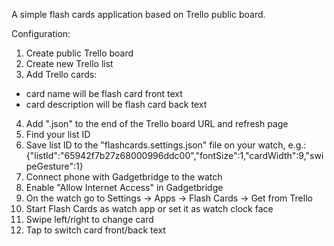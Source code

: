 A simple flash cards application based on Trello public board. 

Configuration:

1. Create public Trello board
2. Create new Trello list
3. Add Trello cards:
- card name will be flash card front text
- card description will be flash card back text
4. Add ".json" to the end of the Trello board URL and refresh page
5. Find your list ID
6. Save list ID to the "flashcards.settings.json" file on your watch, e.g.: 
{"listId":"65942f7b27z68000996ddc00","fontSize":1,"cardWidth":9,"swipeGesture":1}
7. Connect phone with Gadgetbridge to the watch
8. Enable "Allow Internet Access" in Gadgetbridge
9. On the watch go to Settings -> Apps -> Flash Cards -> Get from Trello
10. Start Flash Cards as watch app or set it as watch clock face
11. Swipe left/right to change card
12. Tap to switch card front/back text